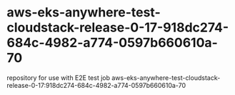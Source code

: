 # aws-eks-anywhere-test-cloudstack-release-0-17-918dc274-684c-4982-a774-0597b660610a-70
repository for use with E2E test job aws-eks-anywhere-test-cloudstack-release-0-17:918dc274-684c-4982-a774-0597b660610a-70
